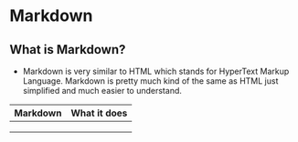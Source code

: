 # Markdown 
## What is Markdown?
* Markdown is very similar to HTML which stands for HyperText Markup Language. Markdown is pretty much kind of the same as HTML just simplified and much easier to understand. 

| Markdown | What it does |
|:---------|:------------:|
|          |              |
|          |              | 
|          |              |
